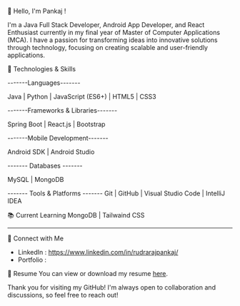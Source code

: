 👋 Hello, I'm Pankaj !

I'm a Java Full Stack Developer, Android App Developer, and React Enthusiast currently in my final year of Master of Computer Applications (MCA). I have a passion for transforming ideas into innovative solutions through technology, focusing on creating scalable and user-friendly applications.

🚀 Technologies & Skills

-------Languages-------

Java | Python | JavaScript (ES6+) | HTML5 | CSS3

-------Frameworks & Libraries-------

Spring Boot | React.js | Bootstrap

-------Mobile Development-------

Android SDK | Android Studio

------- Databases -------

MySQL | MongoDB

------- Tools & Platforms -------
Git | GitHub | Visual Studio Code | IntelliJ IDEA


 📚 Current Learning
 MongoDB | Tailwaind CSS

---

 🤝 Connect with Me
- LinkedIn : https://www.linkedin.com/in/rudrarajpankaj/
- Portfolio : 

 📄 Resume
You can view or download my resume [here](link-to-resume).

Thank you for visiting my GitHub! I'm always open to collaboration and discussions, so feel free to reach out!
